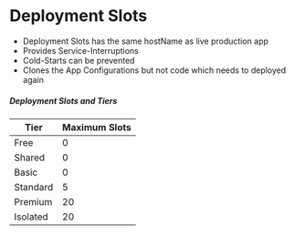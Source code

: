 # Deployment Slots
* Deployment Slots has the same hostName as live production app
* Provides Service-Interruptions
* Cold-Starts can be prevented
* Clones the App Configurations but not code which needs to deployed again 

##### Deployment Slots and Tiers
  
  | Tier      | Maximum Slots |
  |-----------|---------------|
  | Free      | 0             |
  | Shared    | 0             |
  | Basic     | 0             |
  | Standard  | 5             |
  | Premium   | 20            |
  | Isolated  | 20            |
